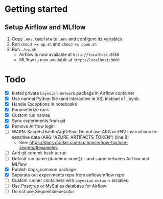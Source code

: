 # Getting started

## Setup Airflow and MLflow

1. Copy `.env.template` to `.env` and configure its variables
2. Run `chmod +x up.sh` and `chmod +x down.sh`
3. Run `./up.sh`
   - Airflow is now available at `http://localhost:8080`
   - MLflow is now available at `http://localhost:9000`

# Todo

- [x] Install private `bayesian-network` package in Airflow container
- [x] Use normal Python file (and interactive in VS) instead of .ipynb
- [x] Handle Exceptions in notebooks
- [x] Parameterize runs
- [x] Custom run names
- [x] Sync experiments from git
- [x] Remove Airflow login
- [ ] WARN: SecretsUsedInArgOrEnv: Do not use ARG or ENV instructions for sensitive data (ARG "AZURE_ARTIFACTS_TOKEN") (line 8) 
  - See: https://docs.docker.com/compose/how-tos/use-secrets/#examples
- [ ] Add git commit hash to run
- [ ] Default run name {datetime.now{}) - and same between Airflow and MLflow
- [x] Publish dags_common package
- [x] Separate out experiments repo from airflow/mflow repo
- [ ] Custom runner containers with `bayesian-network` installed
- [ ] Use Postgres or MySql as database for Airflow
- [ ] Do not use SequentialExecutor